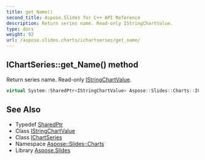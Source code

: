 ```yaml
---
title: get_Name()
second_title: Aspose.Slides for C++ API Reference
description: Return series name. Read-only IStringChartValue.
type: docs
weight: 92
url: /aspose.slides.charts/ichartseries/get_name/
---
```

## IChartSeries::get_Name() method


Return series name. Read-only [IStringChartValue](../../istringchartvalue/).

```cpp
virtual System::SharedPtr<IStringChartValue> Aspose::Slides::Charts::IChartSeries::get_Name()=0
```

## See Also

* Typedef [SharedPtr](../../../system/sharedptr/)
* Class [IStringChartValue](../../istringchartvalue/)
* Class [IChartSeries](../)
* Namespace [Aspose::Slides::Charts](../../)
* Library [Aspose.Slides](../../../)